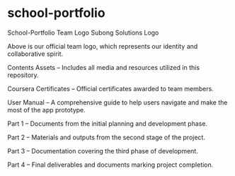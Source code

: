# school-portfolio

School-Portfolio
Team Logo
Subong Solutions Logo

Above is our official team logo, which represents our identity and collaborative spirit.

Contents
Assets – Includes all media and resources utilized in this repository.

Coursera Certificates – Official certificates awarded to team members.

User Manual – A comprehensive guide to help users navigate and make the most of the app prototype.

Part 1 – Documents from the initial planning and development phase.

Part 2 – Materials and outputs from the second stage of the project.

Part 3 – Documentation covering the third phase of development.

Part 4 – Final deliverables and documents marking project completion.
